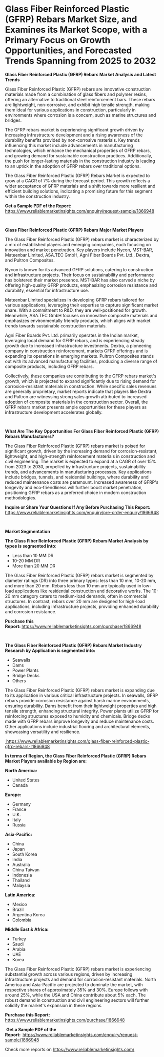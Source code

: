 <p><h1>Glass Fiber Reinforced Plastic (GFRP) Rebars Market Size, and Examines its Market Scope, with a Primary Focus on Growth Opportunities, and Forecasted Trends Spanning from 2025 to 2032</h1></p><p><strong>Glass Fiber Reinforced Plastic (GFRP) Rebars Market Analysis and Latest Trends</strong></p>
<p><p>Glass Fiber Reinforced Plastic (GFRP) rebars are innovative construction materials made from a combination of glass fibers and polymer resins, offering an alternative to traditional steel reinforcement bars. These rebars are lightweight, non-corrosive, and exhibit high tensile strength, making them ideal for various applications in construction, particularly in environments where corrosion is a concern, such as marine structures and bridges.</p><p>The GFRP rebars market is experiencing significant growth driven by increasing infrastructure development and a rising awareness of the durability benefits provided by non-corrosive materials. Key trends influencing this market include advancements in manufacturing technologies, which enhance the mechanical properties of GFRP rebars, and growing demand for sustainable construction practices. Additionally, the push for longer-lasting materials in the construction industry is leading to an uptick in the adoption of GFRP rebars over traditional options.</p><p>The Glass Fiber Reinforced Plastic (GFRP) Rebars Market is expected to grow at a CAGR of 7% during the forecast period. This growth reflects a wider acceptance of GFRP materials and a shift towards more resilient and efficient building solutions, indicating a promising future for this segment within the construction industry.</p></p>
<p><strong>Get a Sample PDF of the Report:&nbsp;</strong> <a href="https://www.reliablemarketinsights.com/enquiry/request-sample/1866948?utm_campaign=3005&utm_medium=2&utm_source=Github&utm_content=ia&utm_term=03042025&utm_id=glass-fiber-reinforced-plastic-gfrp-rebars">https://www.reliablemarketinsights.com/enquiry/request-sample/1866948</a></p>
<p>&nbsp;</p>
<p><strong>Glass Fiber Reinforced Plastic (GFRP) Rebars Major Market Players</strong></p>
<p><p>The Glass Fiber Reinforced Plastic (GFRP) rebars market is characterized by a mix of established players and emerging companies, each focusing on innovation and market penetration. Key players include Nycon, MST-BAR, Mateenbar Limited, ASA.TEC GmbH, Agni Fiber Boards Pvt. Ltd., Dextra, and Pultron Composites.</p><p>Nycon is known for its advanced GFRP solutions, catering to construction and infrastructure projects. Their focus on sustainability and performance has bolstered their market presence. MST-BAR has also carved a niche by offering high-quality GFRP products, emphasizing corrosion resistance and durability, essential for infrastructure use.</p><p>Mateenbar Limited specializes in developing GFRP rebars tailored for various applications, leveraging their expertise to capture significant market share. With a commitment to R&D, they are well-positioned for growth. Meanwhile, ASA.TEC GmbH focuses on innovative composite materials and emphasizes environmentally friendly products, which aligns with market trends towards sustainable construction materials. </p><p>Agni Fiber Boards Pvt. Ltd. primarily operates in the Indian market, leveraging local demand for GFRP rebars, and is experiencing steady growth due to increased infrastructure investments. Dextra, a pioneering company in construction reinforcement, markets GFRP offerings and is expanding its operations in emerging markets. Pultron Composites stands out with its advanced manufacturing facilities, producing a diverse range of composite products, including GFRP rebars. </p><p>Collectively, these companies are contributing to the GFRP rebars market's growth, which is projected to expand significantly due to rising demand for corrosion-resistant materials in construction. While specific sales revenues are generally proprietary, market reports indicate that players like Dextra and Pultron are witnessing strong sales growth attributed to increased adoption of composite materials in the construction sector. Overall, the GFRP rebars market presents ample opportunities for these players as infrastructure development accelerates globally.</p></p>
<p>&nbsp;</p>
<p><strong>What Are The Key Opportunities For Glass Fiber Reinforced Plastic (GFRP) Rebars Manufacturers?</strong></p>
<p><p>The Glass Fiber Reinforced Plastic (GFRP) rebars market is poised for significant growth, driven by the increasing demand for corrosion-resistant, lightweight, and high-strength reinforcement materials in construction and civil engineering. The market is expected to expand at a CAGR of over 15% from 2023 to 2030, propelled by infrastructure projects, sustainability trends, and advancements in manufacturing processes. Key applications include bridges, tunnels, and residential buildings, where durability and reduced maintenance costs are paramount. Increased awareness of GFRP's longevity and eco-friendliness will further boost market penetration, positioning GFRP rebars as a preferred choice in modern construction methodologies.</p></p>
<p><strong>Inquire or Share Your Questions If Any Before Purchasing This Report:</strong> <a href="https://www.reliablemarketinsights.com/enquiry/pre-order-enquiry/1866948?utm_campaign=3005&utm_medium=2&utm_source=Github&utm_content=ia&utm_term=03042025&utm_id=glass-fiber-reinforced-plastic-gfrp-rebars">https://www.reliablemarketinsights.com/enquiry/pre-order-enquiry/1866948</a></p>
<p>&nbsp;</p>
<p><strong>Market Segmentation</strong></p>
<p><strong>The Glass Fiber Reinforced Plastic (GFRP) Rebars Market Analysis by types is segmented into:</strong></p>
<p><ul><li>Less than 10 MM DR</li><li>10-20 MM DR</li><li>More than 20 MM DR</li></ul></p>
<p><p>The Glass Fiber Reinforced Plastic (GFRP) rebars market is segmented by diameter ratings (DR) into three primary types: less than 10 mm, 10-20 mm, and more than 20 mm. Rebars less than 10 mm are typically used in low-load applications like residential construction and decorative works. The 10-20 mm category caters to medium-load demands, often in commercial structures. In contrast, rebars over 20 mm are designed for high-load applications, including infrastructure projects, providing enhanced durability and corrosion resistance.</p></p>
<p><strong>Purchase this Report:&nbsp;</strong><a href="https://www.reliablemarketinsights.com/purchase/1866948?utm_campaign=3005&utm_medium=2&utm_source=Github&utm_content=ia&utm_term=03042025&utm_id=glass-fiber-reinforced-plastic-gfrp-rebars">https://www.reliablemarketinsights.com/purchase/1866948</a></p>
<p>&nbsp;</p>
<p><strong>The Glass Fiber Reinforced Plastic (GFRP) Rebars Market Industry Research by Application is segmented into:</strong></p>
<p><ul><li>Seawalls</li><li>Dams</li><li>Power Plants</li><li>Bridge Decks</li><li>Others</li></ul></p>
<p><p>The Glass Fiber Reinforced Plastic (GFRP) rebars market is expanding due to its application in various critical infrastructure projects. In seawalls, GFRP rebars provide corrosion resistance against harsh marine environments, ensuring durability. Dams benefit from their lightweight properties and high tensile strength, enhancing structural integrity. Power plants utilize GFRP for reinforcing structures exposed to humidity and chemicals. Bridge decks made with GFRP rebars improve longevity and reduce maintenance costs. Other applications include industrial flooring and architectural elements, showcasing versatility and resilience.</p></p>
<p><a href="https://www.reliablemarketinsights.com/glass-fiber-reinforced-plastic-gfrp-rebars-r1866948?utm_campaign=3005&utm_medium=2&utm_source=Github&utm_content=ia&utm_term=03042025&utm_id=glass-fiber-reinforced-plastic-gfrp-rebars">&nbsp;https://www.reliablemarketinsights.com/glass-fiber-reinforced-plastic-gfrp-rebars-r1866948</a></p>
<p><strong>In terms of Region, the Glass Fiber Reinforced Plastic (GFRP) Rebars Market Players available by Region are:</strong></p>
<p>
    <p> <strong> North America: </strong>
        <ul>
            <li>United States</li>
            <li>Canada</li>
        </ul>
        </p> 
    <p> <strong> Europe: </strong>
        <ul>
            <li>Germany</li>
            <li>France</li>
            <li>U.K.</li>
            <li>Italy</li>
            <li>Russia</li>
        </ul>
        </p> 
    <p> <strong> Asia-Pacific: </strong>
        <ul>
            <li>China</li>
            <li>Japan</li>
            <li>South Korea</li>
            <li>India</li>
            <li>Australia</li>
            <li>China Taiwan</li>
            <li>Indonesia</li>
            <li>Thailand</li>
            <li>Malaysia</li>
        </ul>
        </p> 
    <p> <strong> Latin America: </strong>
        <ul>
            <li>Mexico</li>
            <li>Brazil</li>
            <li>Argentina Korea</li>
            <li>Colombia</li>
        </ul>
        </p> 
    <p> <strong> Middle East & Africa: </strong>
        <ul>
            <li>Turkey</li>
            <li>Saudi</li>
            <li>Arabia</li>
            <li>UAE</li>
            <li>Korea</li>
        </ul>
    </p>
    </p>
<p><p>The Glass Fiber Reinforced Plastic (GFRP) rebars market is experiencing substantial growth across various regions, driven by increasing infrastructure projects and demand for corrosion-resistant materials. North America and Asia-Pacific are projected to dominate the market, with respective shares of approximately 35% and 30%. Europe follows with around 25%, while the USA and China contribute about 5% each. The robust demand in construction and civil engineering sectors will further solidify the market's expansion in these regions.</p></p>
<p><strong>Purchase this Report: </strong><a href="https://www.reliablemarketinsights.com/purchase/1866948?utm_campaign=3005&utm_medium=2&utm_source=Github&utm_content=ia&utm_term=03042025&utm_id=glass-fiber-reinforced-plastic-gfrp-rebars">https://www.reliablemarketinsights.com/purchase/1866948</a></p>
<p>&nbsp;<strong>Get a Sample PDF of the Report:&nbsp;&nbsp;</strong><a href="https://www.reliablemarketinsights.com/enquiry/request-sample/1866948?utm_campaign=3005&utm_medium=2&utm_source=Github&utm_content=ia&utm_term=03042025&utm_id=glass-fiber-reinforced-plastic-gfrp-rebars">https://www.reliablemarketinsights.com/enquiry/request-sample/1866948</a></p>
<p><strong></strong></p>
<p>Check more reports on <a href="https://www.reliablemarketinsights.com/?utm_campaign=3005&utm_medium=2&utm_source=Github&utm_content=ia&utm_term=03042025&utm_id=glass-fiber-reinforced-plastic-gfrp-rebars">https://www.reliablemarketinsights.com/</a></p>